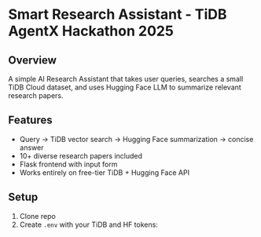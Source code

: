 # Smart Research Assistant - TiDB AgentX Hackathon 2025

## Overview

A simple AI Research Assistant that takes user queries, searches a small TiDB Cloud dataset, and uses Hugging Face LLM to summarize relevant research papers.

## Features

- Query → TiDB vector search → Hugging Face summarization → concise answer
- 10+ diverse research papers included
- Flask frontend with input form
- Works entirely on free-tier TiDB + Hugging Face API

## Setup

1. Clone repo
2. Create `.env` with your TiDB and HF tokens:
